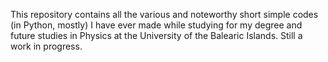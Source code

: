This repository contains all the various and noteworthy short simple codes (in Python, mostly) I have ever made while studying for my degree and future studies in Physics at the University of the Balearic Islands. Still a work in progress.

